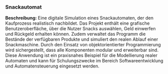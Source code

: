 ### Snackautomat

**Beschreibung:** Eine digitale Simulation eines Snackautomaten, der den Kaufprozess realistisch nachbildet. Das Projekt enthält eine grafische Benutzeroberfläche, über die Nutzer Snacks auswählen, Geld einwerfen und Rückgeld erhalten können. Zudem verwaltet das Programm die Bestände der verfügbaren Produkte und simuliert den realen Ablauf einer Snackmaschine. Durch den Einsatz von objektorientierter Programmierung wird sichergestellt, dass alle Komponenten modular und erweiterbar sind. Diese Anwendung ist ein praxisnahes Beispiel für die Modellierung realer Automaten und kann für Schulungszwecke im Bereich Softwareentwicklung und Automatensteuerung eingesetzt werden.
